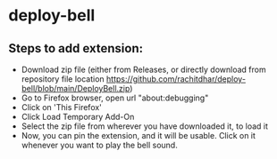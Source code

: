 # deploy-bell

## Steps to add extension:

- Download zip file (either from Releases, or directly download from repository file location https://github.com/rachitdhar/deploy-bell/blob/main/DeployBell.zip)
- Go to Firefox browser, open url "about:debugging"
- Click on 'This Firefox'
- Click Load Temporary Add-On
- Select the zip file from wherever you have downloaded it, to load it
- Now, you can pin the extension, and it will be usable. Click on it whenever you want to play the bell sound.
